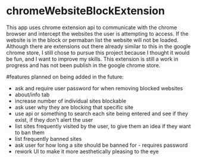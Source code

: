 # chromeWebsiteBlockExtension

This app uses chrome extension api to communicate with the chrome browser and intercept the websites the user is attempting to access. If the website is in the block or permaban list the website will not be loaded. Although there are extensions out there already similar to this in the google chrome store, I still chose to pursue this project because I thought it would be fun, and I want to improve my skills. This extension is still a work in progress and has not been publish in the google chrome store.



#features planned on being added in the future:

- ask and require user password for when removing blocked websites
- about/info tab
- increase number of individual sites blockable
- ask user why they are blocking that specific site
- use api or something to search each site being entered and see if they exist, if they don't alert the user
- list sites frequently visited by the user, to give them an idea if they want to ban them
- list frequently banned sites
- ask user for how long a site should be banned for - requires password
- rework UI to make it more aesthetically pleasing to the eye
